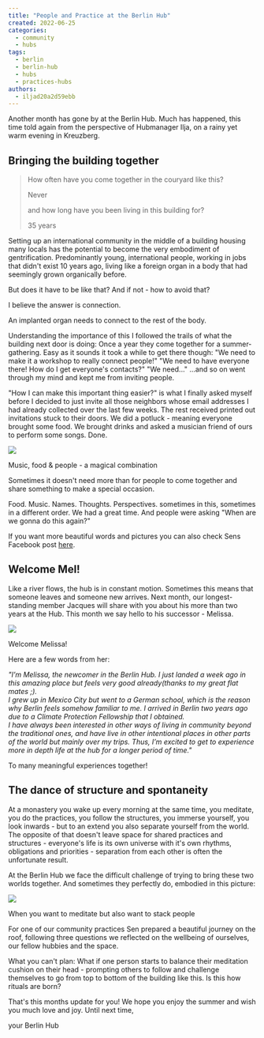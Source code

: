 ```yaml
---
title: "People and Practice at the Berlin Hub"
created: 2022-06-25
categories: 
  - community
  - hubs
tags: 
  - berlin
  - berlin-hub
  - hubs
  - practices-hubs
authors: 
  - iljad20a2d59ebb
---
```


Another month has gone by at the Berlin Hub. Much has happened, this time told again from the perspective of Hubmanager Ilja, on a rainy yet warm evening in Kreuzberg.

## Bringing the building together

> How often have you come together in the couryard like this?
> 
> Never
> 
> and how long have you been living in this building for?
> 
> 35 years

Setting up an international community in the middle of a building housing many locals has the potential to become the very embodiment of gentrification. Predominantly young, international people, working in jobs that didn't exist 10 years ago, living like a foreign organ in a body that had seemingly grown organically before.

But does it have to be like that? And if not - how to avoid that?

I believe the answer is connection.

An implanted organ needs to connect to the rest of the body.

Understanding the importance of this I followed the trails of what the building next door is doing: Once a year they come together for a summer-gathering. Easy as it sounds it took a while to get there though: "We need to make it a workshop to really connect people!" "We need to have everyone there! How do I get everyone's contacts?" "We need..." ...and so on went through my mind and kept me from inviting people.

"How I can make this important thing easier?" is what I finally asked myself before I decided to just invite all those neighbors whose email addresses I had already collected over the last few weeks. The rest received printed out invitations stuck to their doors. We did a potluck - meaning everyone brought some food. We brought drinks and asked a musician friend of ours to perform some songs. Done.

![](assets/images/4-1024x768.jpg)

Music, food & people - a magical combination

Sometimes it doesn't need more than for people to come together and share something to make a special occasion.

Food. Music. Names. Thoughts. Perspectives. sometimes in this, sometimes in a different order. We had a great time. And people were asking "When are we gonna do this again?"

If you want more beautiful words and pictures you can also check Sens Facebook post [here](https://www.facebook.com/sen.zhan.3/posts/pfbid037oeosTdhwe5VqTJ75S4cdbKQXtvRKPUFb2gVpWCtfsR4TZWxtSBFJCnJZPNWxbCfl).

## Welcome Mel!

Like a river flows, the hub is in constant motion. Sometimes this means that someone leaves and someone new arrives. Next month, our longest-standing member Jacques will share with you about his more than two years at the Hub. This month we say hello to his successor - Melissa.

![](assets/images/Mel.jpeg)

Welcome Melissa!

Here are a few words from her:

_"I’m Melissa, the newcomer in the Berlin Hub. I just landed a week ago in this amazing place but feels very good already(thanks to my great flat mates ;)._  
_I grew up in Mexico City but went to a German school, which is the reason why Berlin feels somehow familiar to me. I arrived in Berlin two years ago due to a Climate Protection Fellowship that I obtained.  
I have always been interested in other ways of living in community beyond the traditional ones, and have live in other intentional places in other parts of the world but mainly over my trips. Thus, I’m excited to get to experience more in depth life at the hub for a longer period of time."_

To many meaningful experiences together!

## The dance of structure and spontaneity

At a monastery you wake up every morning at the same time, you meditate, you do the practices, you follow the structures, you immerse yourself, you look inwards - but to an extend you also separate yourself from the world. The opposite of that doesn't leave space for shared practices and structures - everyone's life is its own universe with it's own rhythms, obligations and priorities - separation from each other is often the unfortunate result.

At the Berlin Hub we face the difficult challenge of trying to bring these two worlds together. And sometimes they perfectly do, embodied in this picture:

![](assets/images/Meditation-hats-1024x768.jpeg)

When you want to meditate but also want to stack people

For one of our community practices Sen prepared a beautiful journey on the roof, following three questions we reflected on the wellbeing of ourselves, our fellow hubbies and the space.

What you can't plan: What if one person starts to balance their meditation cushion on their head - prompting others to follow and challenge themselves to go from top to bottom of the building like this. Is this how rituals are born?

That's this months update for you! We hope you enjoy the summer and wish you much love and joy. Until next time,

your Berlin Hub
